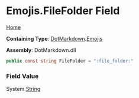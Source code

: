 # Emojis\.FileFolder Field

[Home](../../../README.md)

**Containing Type**: [DotMarkdown](../../README.md)\.[Emojis](../README.md)

**Assembly**: DotMarkdown\.dll

```csharp
public const string FileFolder = ":file_folder:"
```

### Field Value

System\.[String](https://docs.microsoft.com/en-us/dotnet/api/system.string)